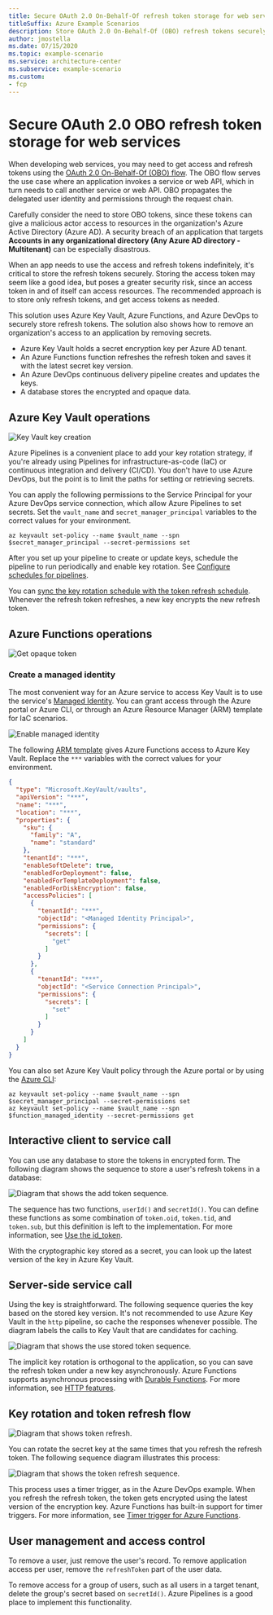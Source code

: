 ```yaml
---
title: Secure OAuth 2.0 On-Behalf-Of refresh token storage for web services
titleSuffix: Azure Example Scenarios
description: Store OAuth 2.0 On-Behalf-Of (OBO) refresh tokens securely using Azure Key Vault and Azure Functions managed identity for key rotation and token refresh.
author: jmostella
ms.date: 07/15/2020
ms.topic: example-scenario
ms.service: architecture-center
ms.subservice: example-scenario
ms.custom:
- fcp
---
```


# Secure OAuth 2.0 OBO refresh token storage for web services

When developing web services, you may need to get access and refresh tokens using the [OAuth 2.0 On-Behalf-Of (OBO) flow](https://docs.microsoft.com/azure/active-directory/develop/v2-oauth2-on-behalf-of-flow). The OBO flow serves the use case where an application invokes a service or web API, which in turn needs to call another service or web API. OBO propagates the delegated user identity and permissions through the request chain.

Carefully consider the need to store OBO tokens, since these tokens can give a malicious actor access to resources in the organization's Azure Active Directory (Azure AD). A security breach of an application that targets **Accounts in any organizational directory (Any Azure AD directory - Multitenant)** can be especially disastrous.

When an app needs to use the access and refresh tokens indefinitely, it's critical to store the refresh tokens securely. Storing the access token may seem like a good idea, but poses a greater security risk, since an access token in and of itself can access resources. The recommended approach is to store only refresh tokens, and get access tokens as needed.

This solution uses Azure Key Vault, Azure Functions, and Azure DevOps to securely store refresh tokens. The solution also shows how to remove an organization's access to an application by removing secrets.

- Azure Key Vault holds a secret encryption key per Azure AD tenant.
- An Azure Functions function refreshes the refresh token and saves it with the latest secret key version.
- An Azure DevOps continuous delivery pipeline creates and updates the keys.
- A database stores the encrypted and opaque data.

## Azure Key Vault operations

![Key Vault key creation](./media/key-creation-pipeline.png)

Azure Pipelines is a convenient place to add your key rotation strategy, if you're already using Pipelines for infrastructure-as-code (IaC) or continuous integration and delivery (CI/CD). You don't have to use Azure DevOps, but the point is to limit the paths for setting or retrieving secrets.

You can apply the following permissions to the Service Principal for your Azure DevOps service connection, which allow Azure Pipelines to set secrets. Set the `vault_name` and `secret_manager_principal` variables to the correct values for your environment.

```azurecli
az keyvault set-policy --name $vault_name --spn $secret_manager_principal --secret-permissions set
```

After you set up your pipeline to create or update keys, schedule the pipeline to run periodically and enable key rotation. See [Configure schedules for pipelines](https://docs.microsoft.com/azure/devops/pipelines/process/scheduled-triggers?view=azure-devops&tabs=yaml).

You can [sync the key rotation schedule with the token refresh schedule](#key-rotation-and-token-refresh-flow). Whenever the refresh token refreshes, a new key encrypts the new refresh token.

## Azure Functions operations

![Get opaque token](./media/convert-to-opaque-token.png)

### Create a managed identity

The most convenient way for an Azure service to access Key Vault is to use the service's [Managed Identity](https://docs.microsoft.com/azure/azure-resource-manager/managed-applications/publish-managed-identity). You can grant access through the Azure portal or Azure CLI, or through an Azure Resource Manager (ARM) template for IaC scenarios.

![Enable managed identity](./media/system-assigned-managed-identity-in-azure-portal.png)

The following [ARM template](https://docs.microsoft.com/azure/azure-resource-manager/templates/) gives Azure Functions access to Azure Key Vault. Replace the `***` variables with the correct values for your environment.

```json
{
  "type": "Microsoft.KeyVault/vaults",
  "apiVersion": "***",
  "name": "***",
  "location": "***",
  "properties": {
    "sku": {
      "family": "A",
      "name": "standard"
    },
    "tenantId": "***",
    "enableSoftDelete": true,
    "enabledForDeployment": false,
    "enabledForTemplateDeployment": false,
    "enabledForDiskEncryption": false,
    "accessPolicies": [
      {
        "tenantId": "***",
        "objectId": "<Managed Identity Principal>",
        "permissions": {
          "secrets": [
            "get"
          ]
        }
      },
      {
        "tenantId": "***",
        "objectId": "<Service Connection Principal>",
        "permissions": {
          "secrets": [
            "set"
          ]
        }
      }
    ]
  }
}
```

You can also set Azure Key Vault policy through the Azure portal or by using the [Azure CLI](https://docs.microsoft.com/cli/azure/ext/keyvault-preview/keyvault?view=azure-cli-latest):

```azurecli
az keyvault set-policy --name $vault_name --spn $secret_manager_principal --secret-permissions set
az keyvault set-policy --name $vault_name --spn $function_managed_identity --secret-permissions get
```

## Interactive client to service call

You can use any database to store the tokens in encrypted form. The following diagram shows the sequence to store a user's refresh tokens in a database:

![Diagram that shows the add token sequence.](./media/add-token-sequence-diagram.png)

The sequence has two functions, `userId()` and `secretId()`. You can define these functions as some combination of `token.oid`, `token.tid`, and `token.sub`, but this definition is left to the implementation. For more information, see [Use the id_token](https://docs.microsoft.com/azure/active-directory/develop/id-tokens#using-the-id_token).

With the cryptographic key stored as a secret, you can look up the latest version of the key in Azure Key Vault.

## Server-side service call

Using the key is straightforward. The following sequence queries the key based on the stored key version. It's not recommended to use Azure Key Vault in the `http` pipeline, so cache the responses whenever possible. The diagram labels the calls to Key Vault that are candidates for caching.

![Diagram that shows the use stored token sequence.](./media/use-stored-token-sequence.png)

The implicit key rotation is orthogonal to the application, so you can save the refresh token under a new key asynchronously. Azure Functions supports asynchronous processing with [Durable Functions](https://docs.microsoft.com/azure/azure-functions/durable/). For more information, see [HTTP features](https://docs.microsoft.com/azure/azure-functions/durable/durable-functions-http-features?tabs=csharp#http-api-url-discovery).

## Key rotation and token refresh flow

![Diagram that shows token refresh.](./media/refresh-diagram.png)

You can rotate the secret key at the same times that you refresh the refresh token. The following sequence diagram illustrates this process:

![Diagram that shows the token refresh sequence.](./media/refresh-token-sequence.png)

This process uses a timer trigger, as in the Azure DevOps example. When you refresh the refresh token, the token gets encrypted using the latest version of the encryption key. Azure Functions has built-in support for timer triggers. For more information, see [Timer trigger for Azure Functions](https://docs.microsoft.com/azure/azure-functions/functions-bindings-timer?tabs=csharp).

## User management and access control

To remove a user, just remove the user's record. To remove application access per user, remove the `refreshToken` part of the user data.

To remove access for a group of users, such as all users in a target tenant, delete the group's secret based on `secretId()`. Azure Pipelines is a good place to implement this functionality.
